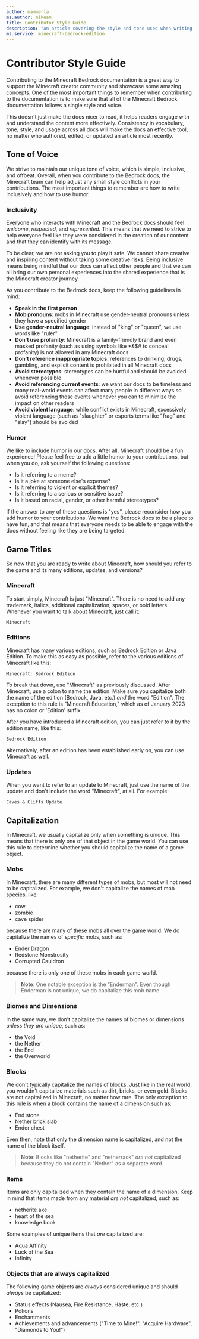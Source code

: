 ```yaml
---
author: mammerla
ms.author: mikeam
title: Contributor Style Guide
description: "An article covering the style and tone used when writing content for the Creator Portal"
ms.service: minecraft-bedrock-edition
---
```


# Contributor Style Guide

Contributing to the Minecraft Bedrock documentation is a great way to support the Minecraft creator community and showcase some amazing concepts. One of the most important things to remember when contributing to the documentation is to make sure that all of the Minecraft Bedrock documentation follows a single style and voice.

This doesn't just make the docs nicer to read, it helps readers engage with and understand the content more effectively. Consistency in vocabulary, tone, style, and usage across all docs will make the docs an effective tool, no matter who authored, edited, or updated an article most recently.

## Tone of Voice

We strive to maintain our unique tone of voice, which is simple, inclusive, and offbeat. Overall, when you contribute to the Bedrock docs, the Minecraft team can help adjust any small style conflicts in your contributions. The most important things to remember are how to write inclusively and how to use humor.

### Inclusivity

Everyone who interacts with Minecraft and the Bedrock docs should feel *welcome*, *respected*, and *represented*. This means that we need to strive to help everyone feel like they were considered in the creation of our content and that they can identify with its message.

To be clear, we are not asking you to play it safe. We cannot share creative and inspiring content without taking some creative risks. Being inclusive means being mindful that our docs can affect other people and that we can all bring our own personal experiences into the shared experience that is the Minecraft creator journey.

As you contribute to the Bedrock docs, keep the following guidelines in mind:

* **Speak in the first person**
* **Mob pronouns**: mobs in Minecraft use gender-neutral pronouns unless they have a specified gender
* **Use gender-neutral language**: instead of "king" or "queen", we use words like "ruler"
* **Don't use profanity**: Minecraft is a family-friendly brand and even masked profanity (such as using symbols like *&$# to conceal profanity) is not allowed in any Minecraft docs
* **Don't reference inappropriate topics**: references to drinking, drugs, gambling, and explicit content is prohibited in all Minecraft docs
* **Avoid stereotypes**: stereotypes can be hurtful and should be avoided whenever possible
* **Avoid referencing current events**: we want our docs to be timeless and many real-world events can affect many people in different ways so avoid referencing these events whenever you can to minimize the impact on other readers
* **Avoid violent language**: while conflict exists in Minecraft, excessively violent language (such as "slaughter" or esports terms like "frag" and "slay") should be avoided

### Humor

We like to include humor in our docs. After all, Minecraft should be a fun experience! Please feel free to add a little humor to your contributions, but when you do, ask yourself the following questions:

* Is it referring to a meme?
* Is it a joke at someone else's expense?
* Is it referring to violent or explicit themes?
* Is it referring to a serious or sensitive issue?
* Is it based on racial, gender, or other harmful stereotypes?

If the answer to any of these questions is "yes", please reconsider how you add humor to your contributions. We want the Bedrock docs to be a place to have fun, and that means that everyone needs to be able to engage with the docs without feeling like they are being targeted.

## Game Titles

So now that you are ready to write about Minecraft, how should you refer to the game and its many editions, updates, and versions?

### Minecraft

To start simply, Minecraft is just "Minecraft". There is no need to add any trademark, italics, additional capitalization, spaces, or bold letters. Whenever you want to talk about Minecraft, just call it:

```Minecraft```

### Editions

Minecraft has many various editions, such as Bedrock Edition or Java Edition. To make this as easy as possible, refer to the various editions of Minecraft like this:

```Minecraft: Bedrock Edition```

To break that down, use "Minecraft" as previously discussed. After Minecraft, use a colon to name the edition. Make sure you capitalize both the name of the edition (Bedrock, Java, etc.) *and* the word "Edition". The exception to this rule is "Minecraft Education," which as of January 2023 has no colon or 'Edition' suffix.

After you have introduced a Minecraft edition, you can just refer to it by the edition name, like this:

```Bedrock Edition```

Alternatively, after an edition has been established early on, you can use Minecraft as well.

### Updates

When you want to refer to an update to Minecraft, just use the name of the update and don't include the word "Minecraft", at all. For example:

```Caves & Cliffs Update```

## Capitalization

In Minecraft, we usually capitalize only when something is unique. This means that there is only one of that object in the game world. You can use this rule to determine whether you should capitalize the name of a game object.

### Mobs

In Minecraft, there are many different types of mobs, but most will not need to be capitalized. For example, we don't capitalize the names of mob species, like:

* cow
* zombie
* cave spider

because there are many of these mobs all over the game world. We do capitalize the names of *specific* mobs, such as:

* Ender Dragon
* Redstone Monstrosity
* Corrupted Cauldron

because there is only one of these mobs in each game world.

> **Note**: One notable exception is the "Enderman". Even though Enderman is not unique, we do capitalize this mob name.

### Biomes and Dimensions

In the same way, we don't capitalize the names of biomes or dimensions *unless they are unique*, such as:

* the Void
* the Nether
* the End
* the Overworld

### Blocks

We don't typically capitalize the names of blocks. Just like in the real world, you wouldn't capitalize materials such as dirt, bricks, or even gold. Blocks are not capitalized in Minecraft, no matter how rare. The only exception to this rule is when a block contains the name of a dimension such as:

* End stone
* Nether brick slab
* Ender chest

Even then, note that only the dimension name is capitalized, and not the name of the block itself.

> **Note**: Blocks like "netherite" and "netherrack" *are not* capitalized because they do not contain "Nether" as a separate word.

### Items

Items are only capitalized when they contain the name of a dimension. Keep in mind that items made from any material *are not* capitalized, such as:

* netherite axe
* heart of the sea
* knowledge book

Some examples of unique items that *are* capitalized are:

* Aqua Affinity
* Luck of the Sea
* Infinity

### Objects that are always capitalized

The following game objects are *always* considered unique and should *always* be capitalized:

* Status effects (Nausea, Fire Resistance, Haste, etc.)
* Potions
* Enchantments
* Achievements and advancements ("Time to Mine!", "Acquire Hardware", "Diamonds to You!")
